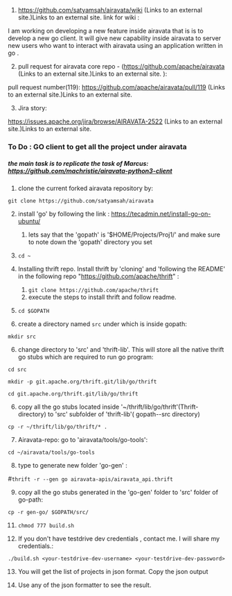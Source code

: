1. https://github.com/satyamsah/airavata/wiki (Links to an external site.)Links to an external site.  link for wiki :

 I am working on developing a new feature inside airavata that is is to develop a new  go client. It will give new capability inside airavata to server new users who want to interact with airavata using an application written in go .

 

 

2. pull request for airavata core repo -  (https://github.com/apache/airavata (Links to an external site.)Links to an external site. ):

pull request number(119): https://github.com/apache/airavata/pull/119 (Links to an external site.)Links to an external site.


3. Jira story:

https://issues.apache.org/jira/browse/AIRAVATA-2522 (Links to an external site.)Links to an external site.




### To Do : GO client to get all the project under airavata

##### the main task is to replicate the task of Marcus: https://github.com/machristie/airavata-python3-client
1) clone the current forked airavata repository by:

 `git clone https://github.com/satyamsah/airavata`

2) install 'go' by following the link : https://tecadmin.net/install-go-on-ubuntu/
   1) lets say that the 'gopath' is '$HOME/Projects/Proj1/' and  make sure to note down the 'gopath' directory you set

3) `cd ~`

4)  Installing thrift repo. Install thrift by  'cloning' and 'following the README' in 
 the following repo "https://github.com/apache/thrift" : 

    1)  `git clone https://github.com/apache/thrift`
    2)   execute the steps to install thrift and follow readme.

 
4) `cd $GOPATH`
5) create a directory named `src` under which is inside gopath:

`mkdir src`

6) change directory to 'src' and 'thrift-lib'. This will store all the native thrift go stubs which  are required to run go program:

`cd src`

`mkdir -p git.apache.org/thrift.git/lib/go/thrift`

`cd git.apache.org/thrift.git/lib/go/thrift`

6) copy all the go stubs located inside '~/thrift/lib/go/thrift'(Thrift-directory) to 'src' subfolder of 'thrift-lib'( gopath--src directory)

`cp -r ~/thrift/lib/go/thrift/* .`

7) Airavata-repo: go to 'airavata/tools/go-tools':

`cd ~/airavata/tools/go-tools`

8) type to generate new folder 'go-gen' : 

#`thrift -r --gen go airavata-apis/airavata_api.thrift`

9) copy all the go stubs generated in the 'go-gen' folder to 'src' folder of go-path:

`cp -r gen-go/ $GOPATH/src/ `


11) `chmod 777 build.sh` 

12) If you don't have testdrive dev  credentials , contact me. I will share my credentials.:

   `./build.sh <your-testdrive-dev-username> <your-testdrive-dev-password>`

13) You will get the list of projects in json format. Copy the json output

14) Use any of the json formatter to see the result.
